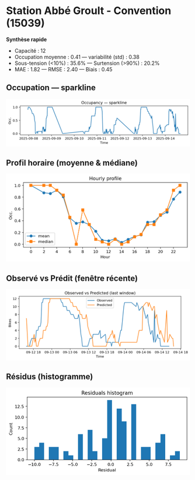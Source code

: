 # Station Abbé Groult - Convention (15039)

**Synthèse rapide**
- Capacité : 12
- Occupation moyenne : 0.41 — variabilité (std) : 0.38
- Sous-tension (<10%) : 35.6% — Surtension (>90%) : 20.2%
- MAE : 1.82 — RMSE : 2.40 — Biais : 0.45

## Occupation — sparkline
![sparkline](../assets/figs/stations/15039/sparkline.png)

## Profil horaire (moyenne & médiane)
![hourly](../assets/figs/stations/15039/hourly.png)

## Observé vs Prédit (fenêtre récente)
![ovsp](../assets/figs/stations/15039/obs_vs_pred.png)

## Résidus (histogramme)
![resid](../assets/figs/stations/15039/residual_hist.png)